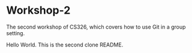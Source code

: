 # Workshop-2

The second workshop of CS326, which covers how to use Git in a group setting.

Hello World. This is the second clone README.
